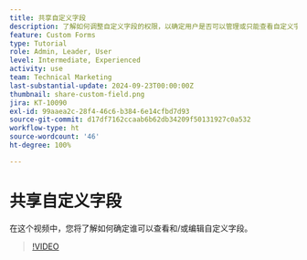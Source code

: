 ```yaml
---
title: 共享自定义字段
description: 了解如何调整自定义字段的权限，以确定用户是否可以管理或只能查看自定义字段。
feature: Custom Forms
type: Tutorial
role: Admin, Leader, User
level: Intermediate, Experienced
activity: use
team: Technical Marketing
last-substantial-update: 2024-09-23T00:00:00Z
thumbnail: share-custom-field.png
jira: KT-10090
exl-id: 99aaea2c-28f4-46c6-b384-6e14cfbd7d93
source-git-commit: d17df7162ccaab6b62db34209f50131927c0a532
workflow-type: ht
source-wordcount: '46'
ht-degree: 100%

---
```


# 共享自定义字段


在这个视频中，您将了解如何确定谁可以查看和/或编辑自定义字段。

>[!VIDEO](https://video.tv.adobe.com/v/3432949/?quality=12&learn=on&enablevpops)


